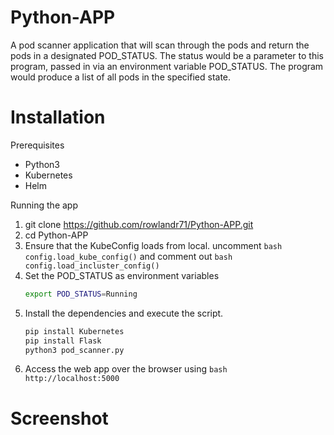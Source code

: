 # Python-APP
A pod scanner application that will scan through the pods and return the pods in a designated POD_STATUS. The status would be a parameter to this program, passed in via an environment variable POD_STATUS.  The program would produce a list of all pods in the specified state.

# Installation

Prerequisites
* Python3
* Kubernetes
* Helm

Running the app
1. git clone https://github.com/rowlandr71/Python-APP.git
2. cd Python-APP
3. Ensure that the KubeConfig loads from local. uncomment ```bash config.load_kube_config()``` and comment out ```bash config.load_incluster_config()```
4. Set the POD_STATUS as environment variables
   ```bash
   export POD_STATUS=Running
   ```
5. Install the dependencies and execute the script.
    ```bash
    pip install Kubernetes
    pip install Flask
    python3 pod_scanner.py
    ```
6. Access the web app over the browser using ```bash http://localhost:5000 ```

# Screenshot 



